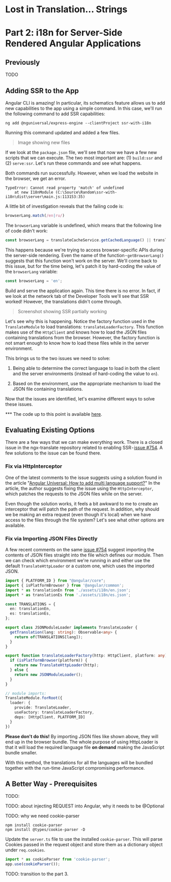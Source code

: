 # Lost in Translation... Strings
# Part 2: i18n for Server-Side Rendered Angular Applications

## Previously
TODO

## Adding SSR to the App

Angular CLI is amazing! In particular, its schematics feature allows us to add new capabilities to the app using a simple command. In this case, we'll run the following command to add SSR capabilities:

```
ng add @nguniversal/express-engine --clientProject ssr-with-i18n
```

Running this command updated and added a few files.

> Image showing new files

If we look at the `package.json` file, we'll see that now we have a few new scripts that we can execute. The two most important are: (1) `build:ssr` and (2) `serve:ssr`. Let's run these commands and see what happens.

Both commands run successfully. However, when we load the website in the browser, we get an error.

```
TypeError: Cannot read property 'match' of undefined
    at new I18nModule (C:\Source\Random\ssr-with-i18n\dist\server\main.js:113153:35)
```

A little bit of investigation reveals that the failing code is:

```ts
browserLang.match(/en|ru/)
```

The `browserLang` variable is undefined, which means that the following line of code didn't work:

```ts
const browserLang = translateCacheService.getCachedLanguage() || translate.getBrowserLang();
```

This happens because we're trying to access browser-specific APIs during the server-side rendering. Even the name of the function - `getBrowserLang()` suggests that this function won't work on the server. We'll come back to this issue, but for the time being, let's patch it by hard-coding the value of the `browserLang` variable:

```ts
const browserLang = 'en';
```

Build and serve the application again. This time there is no error. In fact, if we look at the network tab of the Developer Tools we'll see that SSR worked! However, the translations didn't come through.

> Screenshot showing SSR partially working

Let's see why this is happening. Notice the factory function used in the `TranslateModule` to load translations: `translateLoaderFactory`. This function makes use of the `HttpClient` and knows how to load the JSON files containing translations from the browser. However, the factory function is not smart enough to know how to load these files while in the server environment.

This brings us to the two issues we need to solve:

1. Being able to determine the correct language to load in both the client and the server environments (instead of hard-coding the value to `en`).

2. Based on the environment, use the appropriate mechanism to load the JSON file containing translations.

Now that the issues are identified, let's examine different ways to solve these issues.

*** The code up to this point is available [here](https://medium.com/r/?url=https%3A%2F%2Fgithub.com%2FDmitryEfimenko%2Fssr-with-i18n%2Ftree%2Fstep-3).

## Evaluating Existing Options

There are a few ways that we can make everything work. There is a closed issue in the ngx-translate repository related to enabling SSR - [issue #754](https://medium.com/r/?url=https%3A%2F%2Fgithub.com%2Fngx-translate%2Fcore%2Fissues%2F754). A few solutions to the issue can be found there.

### Fix via HttpInterceptor

One of the latest comments to the issue suggests using a solution found in the article "[Angular Universal: How to add multi language support?](https://medium.com/r/?url=https%3A%2F%2Fitnext.io%2Fangular-universal-how-to-add-multi-language-support-68d83f6dfc4d)" In the article, the author suggests fixing the issue using the `HttpInterceptor`, which patches the requests to the JSON files while on the server.

Even though the solution works, it feels a bit awkward to me to create an interceptor that will patch the path of the request. In addition, why should we be making an extra request (even though it's local) when we have access to the files through the file system? Let's see what other options are available.

### Fix via Importing JSON Files Directly

A few recent comments on the same [issue #754](https://medium.com/r/?url=https%3A%2F%2Fgithub.com%2Fngx-translate%2Fcore%2Fissues%2F754) suggest importing the contents of JSON files straight into the file which defines our module. Then we can check which environment we're running in and either use the default `TranslateHttpLoader` or a custom one, which uses the imported JSON.

```ts
import { PLATFORM_ID } from "@angular/core";
import { isPlatformBrowser } from '@angular/common';
import * as translationEn from './assets/i18n/en.json';
import * as translationEs from './assets/i18n/es.json';

const TRANSLATIONS = {
  en: translationEn,
  es: translationEs,
};

export class JSONModuleLoader implements TranslateLoader {
  getTranslation(lang: string): Observable<any> {
    return of(TRANSLATIONS[lang]);
  }
}

export function translateLoaderFactory(http: HttpClient, platform: any) {
  if (isPlatformBrowser(platform)) {
    return new TranslateHttpLoader(http);
  } else {
    return new JSONModuleLoader();
  }
}

// module imports:
TranslateModule.forRoot({
  loader: {
    provide: TranslateLoader,
    useFactory: translateLoaderFactory,
    deps: [HttpClient, PLATFORM_ID]
  }
})
```

**Please don't do this!** By importing JSON files like shown above, they will end up in the browser bundle. The whole purpose of using HttpLoader is that it will load the required language file **on demand** making the JavaScript bundle smaller.

With this method, the translations for all the languages will be bundled together with the run-time JavaScript compromising performance.

## A Better Way - Prerequisites
TODO: 

TODO: about injecting REQUEST into Angular, why it needs to be @Optional

TODO: why we need cookie-parser

```
npm install cookie-parser
npm install @types/cookie-parser -D
```

Update the `server.ts` file to use the installed `cookie-parser`. This will parse Cookies passed in the request object and store them as a dictionary object under `req.cookies`.

```ts
import * as cookieParser from 'cookie-parser';
app.use(cookieParser());
```

TODO: transition to the part 3.
